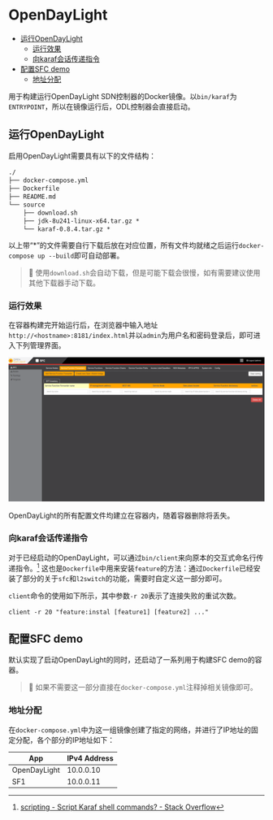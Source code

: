 # OpenDayLight


<!-- @import "[TOC]" {cmd="toc" depthFrom=2 depthTo=6 orderedList=false} -->

<!-- code_chunk_output -->

- [运行OpenDayLight](#运行opendaylight)
  - [运行效果](#运行效果)
  - [向karaf会话传递指令](#向karaf会话传递指令)
- [配置SFC demo](#配置sfc-demo)
  - [地址分配](#地址分配)

<!-- /code_chunk_output -->

用于构建运行OpenDayLight SDN控制器的Docker镜像。以`bin/karaf`为`ENTRYPOINT`，所以在镜像运行后，ODL控制器会直接启动。  

## 运行OpenDayLight

启用OpenDayLight需要具有以下的文件结构：

```
./
├── docker-compose.yml
├── Dockerfile
├── README.md
└── source
    ├── download.sh
    ├── jdk-8u241-linux-x64.tar.gz *
    └── karaf-0.8.4.tar.gz *
```

以上带“*”的文件需要自行下载后放在对应位置，所有文件均就绪之后运行`docker-compose up --build`即可自动部署。  

>  :pill: 使用`download.sh`会自动下载，但是可能下载会很慢，如有需要建议使用其他下载器手动下载。  

### 运行效果

在容器构建完开始运行后，在浏览器中输入地址`http://<hostname>:8181/index.html`并以`admin`为用户名和密码登录后，即可进入下列管理界面。  

![odl-web-ui-sfc](_images/odl-web-ui-sfc.png)

OpenDayLight的所有配置文件均建立在容器内，随着容器删除将丢失。  

### 向karaf会话传递指令

对于已经启动的OpenDayLight，可以通过`bin/client`来向原本的交互式命名行传递指令。[^from-shell-command]
这也是`Dockerfile`中用来安装`feature`的方法：通过`Dockerfile`已经安装了部分的关于`sfc`和`l2switch`的功能，需要时自定义这一部分即可。  

`client`命令的使用如下所示，其中参数`-r 20`表示了连接失败的重试次数。  

```shell
client -r 20 "feature:instal [feature1] [feature2] ..."
```

## 配置SFC demo

默认实现了启动OpenDayLight的同时，还启动了一系列用于构建SFC demo的容器。

> :pill: 如果不需要这一部分直接在`docker-compose.yml`注释掉相关镜像即可。  

### 地址分配

在`docker-compose.yml`中为这一组镜像创建了指定的网络，并进行了IP地址的固定分配，各个部分的IP地址如下：  

| App | IPv4 Address |
|---|---|
| OpenDayLight | 10.0.0.10 |
| SF1 | 10.0.0.11 |




[^from-shell-command]: [scripting - Script Karaf shell commands? - Stack Overflow](https://stackoverflow.com/questions/26434360/script-karaf-shell-commands)